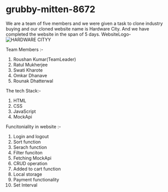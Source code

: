 # grubby-mitten-8672
We are a team of five members and we were given a task to clone industry buying and our cloned website name is Hardware City. And we have completed the website in the span of 5 days. 
WebsiteLogo-![HARDWARE CITYY](https://user-images.githubusercontent.com/115460736/213990679-58533a0e-d1a7-45ab-ac3d-eb2e7a13d43c.png)
 
Team Members :- 
1. Roushan Kumar(TeamLeader)
2. Ratul Mukherjee
3. Swati Kharote
4. Omkar Dhanave 
5. Rounak Dhatterwal

The tech Stack:-
1. HTML
2. CSS
3. JavaScript
4. MockApi

Funcitoniality in website :- 
1. Login and logout
2. Sort function 
3. Serach function
4. Filter funciton 
5. Fetching MockApi
6. CRUD operation 
7. Added to cart function
8. Local storage 
9. Payment functionality
10. Set Interval 

 
